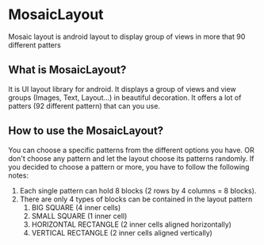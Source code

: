 # MosaicLayout
Mosaic layout is android layout to display group of views in more that 90 different patters

## What is MosaicLayout?
It is UI layout library for android. It displays a group of views and view groups (Images, Text, Layout...) in beautiful decoration. 
It offers a lot of patters (92 different pattern) that can you use. 

## How to use the MosaicLayout?
You can choose a specific patterns from the different options you have. OR don't choose any pattern and let the layout choose its patterns randomly.
If you decided to choose a pattern or more, you have to follow the following notes:
1. Each single pattern can hold 8 blocks (2 rows by 4 columns = 8 blocks).
2. There are only 4 types of blocks can be contained in the layout pattern
	1. BIG SQUARE (4 inner cells)
	2. SMALL SQUARE (1 inner cell)
	3. HORIZONTAL RECTANGLE (2 inner cells aligned horizontally)
	4. VERTICAL RECTANGLE (2 inner cells aligned vertically)